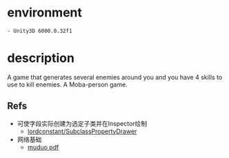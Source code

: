 # environment

	- Unity3D 6000.0.32f1

# description
A game that generates several enemies around you and you have 4 skills to use to kill enemies. A Moba-person game.

## Refs

- 可使字段实际创建为选定子类并在Inspector绘制
	- [lordconstant/SubclassPropertyDrawer](https://github.com/lordconstant/SubclassPropertyDrawer)
- 网络基础
	- [muduo pdf](https://1drv.ms/b/s!AnUOm50c91ORqeJ1YVVFcqPQISriPw?e=Kyj45I)
